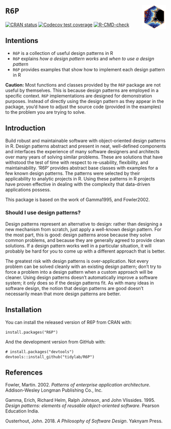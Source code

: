 <!-- README.md is generated from README.Rmd. Please edit that file -->

# `R6P` <img src="https://raw.githubusercontent.com/tidylab/R6P/master/pkgdown/logo.png" align="right" height="75"/>

<!-- badges: start -->

[![CRAN
status](https://www.r-pkg.org/badges/version/R6P)](https://CRAN.R-project.org/package=R6P)
[![Codecov test
coverage](https://codecov.io/gh/tidylab/R6P/graph/badge.svg)](https://app.codecov.io/gh/tidylab/R6P)
[![R-CMD-check](https://github.com/tidylab/R6P/actions/workflows/R-CMD-check.yaml/badge.svg)](https://github.com/tidylab/R6P/actions/workflows/R-CMD-check.yaml)
<!-- badges: end -->

## Intentions

-   `R6P` is a collection of useful design patterns in R
-   `R6P` explains *how a design pattern works* and *when to use a
    design pattern*
-   `R6P` provides examples that show how to implement each design
    pattern in R

**Caution:** Most functions and classes provided by the `R6P` package
are not useful by themselves. This is because design patterns are
employed in a specific context. `R6P` implementations are designed for
demonstration purposes. Instead of directly using the design pattern as
they appear in the package, you’d have to adjust the source code
(provided in the examples) to the problem you are trying to solve.

## Introduction

Build robust and maintainable software with object-oriented design
patterns in R. Design patterns abstract and present in neat,
well-defined components and interfaces the experience of many software
designers and architects over many years of solving similar problems.
These are solutions that have withstood the test of time with respect to
re-usability, flexibility, and maintainability. ‘R6P’ provides abstract
base classes with examples for a few known design patterns. The patterns
were selected by their applicability to analytic projects in R. Using
these patterns in R projects have proven effective in dealing with the
complexity that data-driven applications possess.

This package is based on the work of Gamma1995, and Fowler2002.

### Should I use design patterns?

Design patterns represent an alternative to design: rather than
designing a new mechanism from scratch, just apply a well-known design
pattern. For the most part, this is good: design patterns arose because
they solve common problems, and because they are generally agreed to
provide clean solutions. If a design pattern works well in a particular
situation, it will probably be hard for you to come up with a different
approach that is better.

The greatest risk with design patterns is over-application. Not every
problem can be solved cleanly with an existing design pattern; don’t try
to force a problem into a design pattern when a custom approach will be
cleaner. Using design patterns doesn’t automatically improve a software
system; it only does so if the design patterns fit. As with many ideas
in software design, the notion that design patterns are good doesn’t
necessarily mean that more design patterns are better.

## Installation

You can install the released version of R6P from CRAN with:

    install.packages("R6P")

And the development version from GitHub with:

    # install.packages("devtools")
    devtools::install_github("tidylab/R6P")

## References

Fowler, Martin. 2002. *<span class="nocase">Patterns of enterprise
application architecture</span>*. Addison-Wesley Longman Publishing Co.,
Inc.

Gamma, Erich, Richard Helm, Ralph Johnson, and John Vlissides. 1995.
*<span class="nocase">Design patterns: elements of reusable
object-oriented software</span>*. Pearson Education India.

Ousterhout, John. 2018. *<span class="nocase">A Philosophy of Software
Design</span>*. Yaknyam Press.
